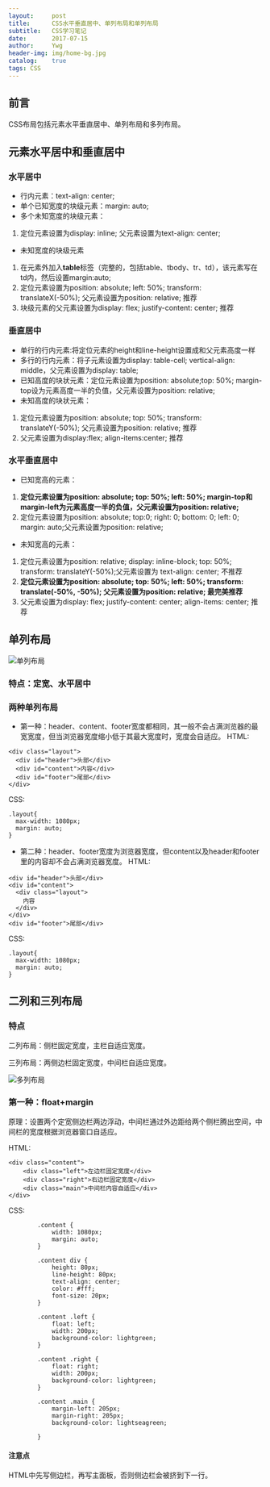 ```yaml
---
layout:     post
title:      CSS水平垂直居中、单列布局和单列布局
subtitle:   CSS学习笔记
date:       2017-07-15
author:     Ywg
header-img: img/home-bg.jpg
catalog:    true
tags: CSS
---
```


## 前言
CSS布局包括元素水平垂直居中、单列布局和多列布局。

## 元素水平居中和垂直居中
### 水平居中
- 行内元素：text-align: center;
- 单个已知宽度的块级元素：margin: auto;
- 多个未知宽度的块级元素：
1. 定位元素设置为display: inline; 父元素设置为text-align: center;
- 未知宽度的块级元素 
1. 在元素外加入**table**标签（完整的，包括table、tbody、tr、td），该元素写在td内，然后设置margin:auto;
2. 定位元素设置为position: absolute; left: 50%; transform: translateX(-50%); 父元素设置为position: relative; 推荐
3. 块级元素的父元素设置为display: flex; justify-content: center; 推荐
### 垂直居中
- 单行的行内元素:将定位元素的height和line-height设置成和父元素高度一样 
- 多行的行内元素：将子元素设置为display: table-cell; vertical-align: middle，父元素设置为display: table; 
- 已知高度的块状元素：定位元素设置为position: absolute;top: 50%; margin-top设为元素高度一半的负值，父元素设置为position: relative;
- 未知高度的块状元素：
1. 定位元素设置为position: absolute; top: 50%; transform: translateY(-50%); 父元素设置为position: relative; 推荐
2. 父元素设置为display:flex; align-items:center; 推荐
### 水平垂直居中
- 已知宽高的元素：
1. **定位元素设置为position: absolute; top: 50%; left: 50%; margin-top和margin-left为元素高度一半的负值，父元素设置为position: relative;**
2. 定位元素设置为position: absolute; top:0; right: 0; bottom: 0; left: 0; margin: auto;父元素设置为position: relative;
- 未知宽高的元素：
1. 定位元素设置为position: relative; display: inline-block; top: 50%; transform: translateY(-50%);父元素设置为 text-align: center; 不推荐
2. **定位元素设置为position: absolute; top: 50%; left: 50%; transform: translate(-50%, -50%); 父元素设置为position: relative; 最完美推荐**
3. 父元素设置为display: flex; justify-content: center; align-items: center; 推荐

## 单列布局
![单列布局](https://pic4.zhimg.com/v2-12cd0eddc97721987b9f6e41e5a1fc4b_r.png)
### 特点：定宽、水平居中
### 两种单列布局
- 第一种：header、content、footer宽度都相同，其一般不会占满浏览器的最宽宽度，但当浏览器宽度缩小低于其最大宽度时，宽度会自适应。
HTML:
```
<div class="layout">
  <div id="header">头部</div>
  <div id="content">内容</div>
  <div id="footer">尾部</div>
</div>
```
CSS:
```
.layout{
  max-width: 1080px;
  margin: auto;
}
```
- 第二种：header、footer宽度为浏览器宽度，但content以及header和footer里的内容却不会占满浏览器宽度。
HTML:
```
<div id="header">头部</div>
<div id="content">
  <div class="layout">
    内容
  </div>
</div>
<div id="footer">尾部</div>
```
CSS:
```
.layout{
  max-width: 1080px;
  margin: auto;
}
```

## 二列和三列布局

### 特点
二列布局：侧栏固定宽度，主栏自适应宽度。<br>

三列布局：两侧边栏固定宽度，中间栏自适应宽度。

![多列布局](https://pic2.zhimg.com/v2-784022577a47ea5fc449b06de53c4651_b.png)

### 第一种：float+margin
原理：设置两个定宽侧边栏两边浮动，中间栏通过外边距给两个侧栏腾出空间，中间栏的宽度根据浏览器窗口自适应。

HTML:
```
<div class="content">
    <div class="left">左边栏固定宽度</div>
    <div class="right">右边栏固定宽度</div>
    <div class="main">中间栏内容自适应</div>
</div>
```
CSS:
```
        .content {
            width: 1080px;
            margin: auto;
        }

        .content div {
            height: 80px;
            line-height: 80px;
            text-align: center;
            color: #fff;
            font-size: 20px;
        }

        .content .left {
            float: left;
            width: 200px;
            background-color: lightgreen;
        }

        .content .right {
            float: right;
            width: 200px;
            background-color: lightgreen;
        }

        .content .main {
            margin-left: 205px;
            margin-right: 205px;
            background-color: lightseagreen;

        }
```
#### 注意点
HTML中先写侧边栏，再写主面板，否则侧边栏会被挤到下一行。
